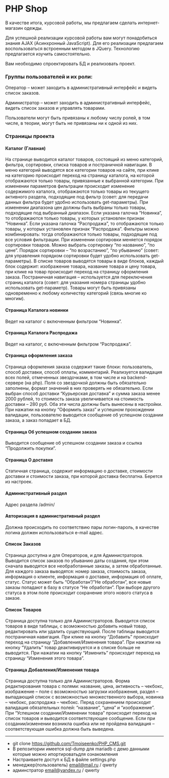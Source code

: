# PHP Shop

В качестве итога, курсовой работы, мы предлагаем сделать интернет-магазин одежды.

Для успешной реализации курсовой работы вам могут понадобиться знания AJAX (Асинхронный JavaScript). Для его реализации предлагаем воспользоваться встроенным методом в JQuery. Технологию предлагается изучить самостоятельно.

Вам необходимо спроектировать БД и реализовать проект.

### Группы пользователей и их роли:
Оператор – может заходить в административный интерфейс и видеть список заказов.

Администратор – может заходить в административный интерфейс, видеть список заказов и управлять товарами.

Пользователи могут быть привязаны к любому числу ролей, в том числе, в теории, могут быть не привязаны ни к одной из них.

### Страницы проекта


#### Каталог (Главная)
На странице выводится каталог товаров, состоящий из меню категорий, фильтра, сортировки, списка товаров и постраничной навигации.
В меню категорий выводятся все категории товаров на сайте, при клике на категорию происходит переход на страницу каталога, на которой отображаются только товары, привязанные к выбранной категории.
При изменении параметров фильтрации происходит изменение содержимого каталога, отображаются только товары из текущего активного раздела, подходящие под фильтр (совет: для передачи данных фильтра будет удобно использовать get-параметры).
При изменении диапазона цен должны быть выбраны только товары, подходящие под выбранный диапазон.
Если указана галочка “Новинка”, то отображаются только товары, у которых установлен признак “Новинка”.
Если указана галочка “Распродажа”, то отображаются только товары, у которых установлен признак “Распродажа”.
Фильтры можно комбинировать: тогда отображаются только товары, подходящие под все условия фильтрации.
При изменении сортировки меняется порядок сортировки товаров. Можно выбрать сортировку “по названию”, “по цене”. Порядок сортировки – “по возрастанию”, “по убыванию” (совет: для управления порядком сортировки будет удобно использовать get-параметры).
В списке товаров выводятся товары в виде блоков, каждый блок содержит: изображение товара, название товара и цену товара, при клике на товар происходит переход на страницу оформления заказа.
Постраничная навигация – используется для переключения страниц каталога (совет: для указания номера страницы удобно использовать get-параметр).
Товары могут быть привязаны одновременно к любому количеству категорий (связь многие ко многим).

#### Страница Каталога новинки
Ведет на каталог с включенным фильтром “Новинка”.

#### Страница Каталога Распродажа
Ведет на каталог, с включенным фильтром “Распродажа”.

#### Страница оформления заказа
Страница оформления заказа содержит такие блоки: пользователь, способ доставки, способ оплаты, комментарий.
Реализуется валидация всех полей, отмеченных звездочками, в том числе и на backend-сервере (на php). Поля со звездочкой должны быть обязательно заполнены, формат значений в них проверять не обязательно.
Если выбран способ доставки “Курьерская доставка” и сумма заказа менее 2000 рублей, то стоимость заказа увеличивается на стоимость доставки – 280 руб. Оба эти числа должны быть вынесены в настройки.
При нажатии на кнопку “Оформить заказ” и успешном прохождении валидации, пользователю выводится сообщение об успешном создании заказа, а заказ попадает в БД.

#### Страница Об успешном создании заказа
Выводится сообщение об успешном создании заказа и ссылка “Продолжить покупки”.

#### Страница О доставке
Статичная страница, содержит информацию о доставке, стоимости доставки и стоимости заказа, при которой доставка бесплатна. Берется из настроек.

#### Административный раздел
Адрес раздела /admin/

#### Авторизация в административный раздел
Должна происходить по соответствию пары логин-пароль, в качестве логина должен использоваться e-mail адрес.

#### Список Заказов
Страница доступна и для Операторов, и для Администраторов.
Выводится список заказов по убыванию даты создания, при этом сначала выводятся все необработанные заказы, а затем обработанные. Для каждого заказа выводятся: номер заказа, стоимость заказа, информация о клиенте, информация о доставке, информация об оплате, статус.
Статус может быть “Обработан”/”Не обработан”, все новые заказы попадают в базу в статусе “Не обработан”. При выборе другого статуса в этом поле происходит сохранение этого нового статуса в заказе.

#### Список Товаров
Страница доступна только для Администраторов.
Выводится список товаров в виде таблицы, с возможностью добавить новый товар, редактировать или удалить существующий. После таблицы выводится постраничная навигация.
При клике на кнопку “Добавить” происходит переход на страницу “Добавления/Изменения товара”.
При нажатии на кнопку “Удалить” товар деактивируется и в списке больше не выводится.
При нажатии на кнопку “Изменить” происходит переход на страницу “Изменения этого товара”.

#### Страница Добавления/Изменения товара
Страница доступна только для Администраторов.
Форма редактирования товара с полями: название, цена, активность – чекбокс, изображение – поле с возможностью загрузки изображения, раздел – выпадающий список с возможностью множественного выбора, новинка – чекбокс, распродажа – чекбокс.
Перед сохранением происходит валидация обязательных полей: “название”, “цена” и “изображение”. При “Успешном создании/Изменении товара” происходит переход на список товаров и выводится соответствующее сообщение.
Если при создании/изменении возникла ошибка или не пройдена валидация – соответствующая ошибка должна быть выведена.

--------------

- git clone https://github.com/Tmoiseenko/PHP_CMS.git
- В репозитории имеется sql-dump для mariadb с демо данными которые можно ипортироватьдля ознакомления
- Настраиваете доступ к БД в файле settings.php
- менеджер(пользователь) email@mail.ru / qwerty
- админстратор email@yandex.ru / qwerty
